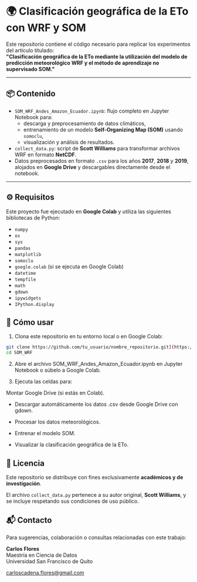 # 🌍 Clasificación geográfica de la ETo con WRF y SOM

Este repositorio contiene el código necesario para replicar los experimentos del artículo titulado:  
**"Clasificación geográfica de la ETo mediante la utilización del modelo de predicción meteorológico WRF y el método de aprendizaje no supervisado SOM."**

---

## 📦 Contenido

- `SOM_WRF_Andes_Amazon_Ecuador.ipynb`: flujo completo en Jupyter Notebook para:
  - descarga y preprocesamiento de datos climáticos,
  - entrenamiento de un modelo **Self-Organizing Map (SOM)** usando `somoclu`,
  - visualización y análisis de resultados.
- `collect_data.py`: script de **Scott Williams** para transformar archivos WRF en formato **NetCDF**.
- Datos preprocesados en formato `.csv` para los años **2017**, **2018** y **2019**, alojados en **Google Drive** y descargables directamente desde el notebook.

---

## ⚙️ Requisitos

Este proyecto fue ejecutado en **Google Colab** y utiliza las siguientes bibliotecas de Python:

  - `numpy`
  - `os`
  - `sys`
  - `pandas`
  - `matplotlib`
  - `somoclu`
  - `google.colab` (si se ejecuta en Google Colab)
  - `datetime`
  - `tempfile`
  - `math`
  - `gdown`
  - `ipywidgets`
  - `IPython.display`

## 🚀 Cómo usar

1. Clona este repositorio en tu entorno local o en Google Colab:

```bash
git clone https://github.com/tu_usuario/nombre_repositorio.git](https://github.com/carlosflores597/SOM_WRF
cd SOM_WRF
```
2. Abre el archivo SOM_WRF_Andes_Amazon_Ecuador.ipynb en Jupyter Notebook o súbelo a Google Colab.

3. Ejecuta las celdas para:

Montar Google Drive (si estás en Colab).

- Descargar automáticamente los datos .csv desde Google Drive con gdown.

- Procesar los datos meteorológicos.

- Entrenar el modelo SOM.

- Visualizar la clasificación geográfica de la ETo.

## 📜 Licencia

Este repositorio se distribuye con fines exclusivamente **académicos y de investigación**.

El archivo `collect_data.py` pertenece a su autor original, **Scott Williams**, y se incluye respetando sus condiciones de uso público.


## 📬 Contacto

Para sugerencias, colaboración o consultas relacionadas con este trabajo:

**Carlos Flores**  
Maestría en Ciencia de Datos  
Universidad San Francisco de Quito

carloscadena.flores@gmail.com


